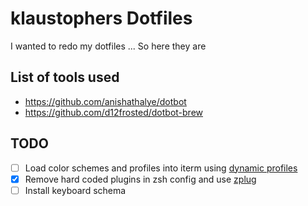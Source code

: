 # klaustophers Dotfiles

I wanted to redo my dotfiles ... So here they are

## List of tools used
- https://github.com/anishathalye/dotbot
- https://github.com/d12frosted/dotbot-brew

## TODO
- [ ] Load color schemes and profiles into iterm using [dynamic profiles](https://iterm2.com/documentation-dynamic-profiles.html)
- [x] Remove hard coded plugins in zsh config and use [zplug](https://github.com/zplug/zplug)
- [ ] Install keyboard schema
